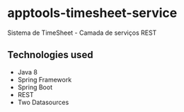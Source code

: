 # apptools-timesheet-service
Sistema de TimeSheet - Camada de serviços REST


<h2>Technologies used</h2>

<ul>
  <li>Java 8</li>
  <li>Spring Framework</li>
  <li>Spring Boot</li>
  <li>REST</li>
  <li>Two Datasources</li>
</ul>